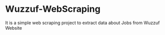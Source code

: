 # Wuzzuf-WebScraping
It is a simple web scraping project to extract data about Jobs from Wuzzuf Website
